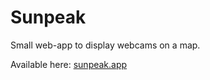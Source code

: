 # Sunpeak

Small web-app to display webcams on a map.

Available here: [sunpeak.app](https://sunpeak.app)
